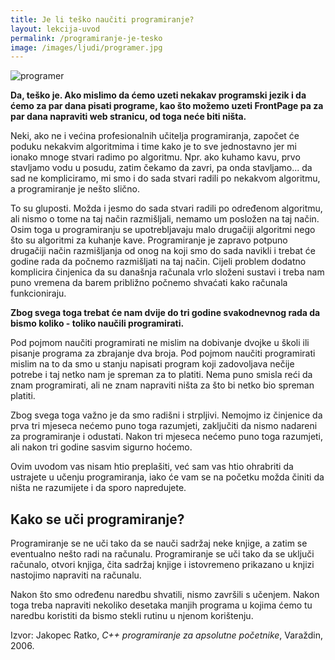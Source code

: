 ```yaml
---
title: Je li teško naučiti programiranje?
layout: lekcija-uvod
permalink: /programiranje-je-tesko
image: /images/ljudi/programer.jpg
---
```


<img class="extra-full" src="{{page.image}}" alt="programer">

**Da, teško je. Ako mislimo da ćemo uzeti nekakav programski jezik i da ćemo za par dana pisati programe, kao što možemo uzeti FrontPage pa za par dana napraviti web stranicu, od toga neće biti ništa.**

Neki, ako ne i većina profesionalnih učitelja programiranja, započet će poduku nekakvim algoritmima i time kako je to sve jednostavno jer mi ionako mnoge stvari radimo po algoritmu. Npr. ako kuhamo kavu, prvo stavljamo vodu u posudu, zatim čekamo da zavri, pa onda stavljamo... da sad ne kompliciramo, mi smo i do sada stvari radili po nekakvom algoritmu, a programiranje je nešto slično.

To su gluposti. Možda i jesmo do sada stvari radili po određenom algoritmu, ali nismo o tome na taj način razmišljali, nemamo um posložen na taj način. Osim toga u programiranju se upotrebljavaju malo drugačiji algoritmi nego što su algoritmi za kuhanje kave.
Programiranje je zapravo potpuno drugačiji način razmišljanja od onog na koji smo do sada navikli i trebat će godine rada da počnemo razmišljati na taj način. Cijeli problem dodatno komplicira činjenica da su današnja računala vrlo složeni sustavi i treba nam puno vremena da barem približno počnemo shvaćati kako računala funkcioniraju.

**Zbog svega toga trebat će nam dvije do tri godine svakodnevnog rada da bismo koliko - toliko naučili programirati.**

Pod pojmom naučiti programirati ne mislim na dobivanje dvojke u školi ili pisanje programa za zbrajanje dva broja. Pod pojmom naučiti programirati mislim na to da smo u stanju napisati program koji zadovoljava nečije potrebe i taj netko nam je spreman za to platiti. Nema puno smisla reći da znam programirati, ali ne znam napraviti ništa za što bi netko bio spreman platiti.

Zbog svega toga važno je da smo radišni i strpljivi. Nemojmo iz činjenice da prva tri mjeseca nećemo puno toga razumjeti, zaključiti da nismo nadareni za programiranje i odustati. Nakon tri mjeseca nećemo puno toga razumjeti, ali nakon tri godine sasvim sigurno hoćemo.

Ovim uvodom vas nisam htio preplašiti, već sam vas htio ohrabriti da ustrajete u učenju programiranja, iako će vam se na početku možda činiti da ništa ne razumijete i da sporo napredujete.

## Kako se uči programiranje?

Programiranje se ne uči tako da se nauči sadržaj neke knjige, a zatim se eventualno nešto radi na računalu. Programiranje se uči tako da se uključi računalo, otvori knjiga, čita sadržaj knjige i istovremeno prikazano u knjizi nastojimo napraviti na računalu.

Nakon što smo određenu naredbu shvatili, nismo završili s učenjem. Nakon toga treba napraviti nekoliko desetaka manjih programa u kojima ćemo tu naredbu koristiti da bismo stekli rutinu u njenom korištenju.

Izvor: Jakopec Ratko, *C++ programiranje za apsolutne početnike*, Varaždin, 2006.
